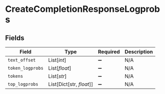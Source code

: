 # CreateCompletionResponseLogprobs


## Fields

| Field                    | Type                     | Required                 | Description              |
| ------------------------ | ------------------------ | ------------------------ | ------------------------ |
| `text_offset`            | List[*int*]              | :heavy_minus_sign:       | N/A                      |
| `token_logprobs`         | List[*float*]            | :heavy_minus_sign:       | N/A                      |
| `tokens`                 | List[*str*]              | :heavy_minus_sign:       | N/A                      |
| `top_logprobs`           | List[Dict[str, *float*]] | :heavy_minus_sign:       | N/A                      |